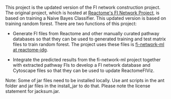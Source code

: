 This project is the updated version of the FI network construction project. The original project, which is hosted at [Reactome's FI Network Project](https://github.com/reactome/fi_network_build), is based on training a Naive Bayes Classifier. This updated version is based on training random forest. There are two functions of this project:

* Generate FI files from Reactome and other manually curated pathway databases so that they can be used to generated training and test matrix files to train random forest. The project uses these files is [fi-network-ml at reactome-idg](https://github.com/reactome-idg/fi-network-ml). 


* Integrate the predicted results from the fi-network-ml project together with extracted pathway FIs to develop a FI network database and Cytoscape files so that they can be used to update ReactomeFIViz.

Note: Some of jar files need to be installed locally. Use ant scripts in the ant folder and jar files in the install_jar to do that. Please note the license statement for jacksum.jar.
